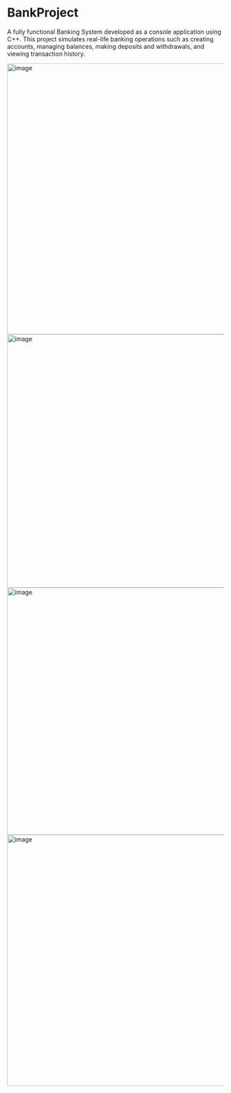 # BankProject
A fully functional Banking System developed as a console application using C++.
This project simulates real-life banking operations such as creating accounts, managing balances, making deposits and withdrawals, and viewing transaction history.

<img width="1138" height="629" alt="image" src="https://github.com/user-attachments/assets/57fc09bb-c561-472d-93d9-682264f27f14" />
<img width="1116" height="588" alt="image" src="https://github.com/user-attachments/assets/73c8223a-0cd2-4900-93cd-39f025b81144" />
<img width="1104" height="574" alt="image" src="https://github.com/user-attachments/assets/b6fa6221-9d91-415d-b3ab-8cc29c071e5f" />
<img width="1113" height="583" alt="image" src="https://github.com/user-attachments/assets/05aac3bd-23c7-41b6-80b3-82525536571a" />

